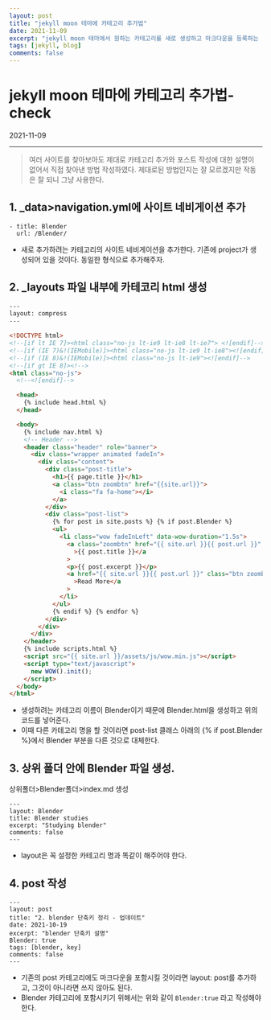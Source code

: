 ```yaml
---
layout: post
title: "jekyll moon 테마에 카테고리 추가법"
date: 2021-11-09
excerpt: "jekyll moon 테마에서 원하는 카테고리를 새로 생성하고 마크다운을 등록하는 법 정리."
tags: [jekyll, blog]
comments: false
---
```


# jekyll moon 테마에 카테고리 추가법-check

2021-11-09

---

> 여러 사이트를 찾아보아도 제대로 카테고리 추가와 포스트 작성에 대한 설명이 없어서 직접 찾아낸 방법 작성하였다. 제대로된 방법인지는 잘 모르겠지만 작동은 잘 되니 그냥 사용한다.

## 1. \_data>navigation.yml에 사이트 네비게이션 추가

```
- title: Blender
  url: /Blender/
```

- 새로 추가하려는 카테고리의 사이트 네비게이션을 추가한다. 기존에 project가 생성되어 있을 것이다. 동일한 형식으로 추가해주자.

## 2. \_layouts 파일 내부에 카테코리 html 생성

```html
---
layout: compress
---

<!DOCTYPE html>
<!--[if lt IE 7]><html class="no-js lt-ie9 lt-ie8 lt-ie7"> <![endif]-->
<!--[if (IE 7)&!(IEMobile)]><html class="no-js lt-ie9 lt-ie8"><![endif]-->
<!--[if (IE 8)&!(IEMobile)]><html class="no-js lt-ie9"><![endif]-->
<!--[if gt IE 8]><!-->
<html class="no-js">
  <!--<![endif]-->

  <head>
    {% include head.html %}
  </head>

  <body>
    {% include nav.html %}
    <!-- Header -->
    <header class="header" role="banner">
      <div class="wrapper animated fadeIn">
        <div class="content">
          <div class="post-title">
            <h1>{{ page.title }}</h1>
            <a class="btn zoombtn" href="{{site.url}}">
              <i class="fa fa-home"></i>
            </a>
          </div>
          <div class="post-list">
            {% for post in site.posts %} {% if post.Blender %}
            <ul>
              <li class="wow fadeInLeft" data-wow-duration="1.5s">
                <a class="zoombtn" href="{{ site.url }}{{ post.url }}"
                  >{{ post.title }}</a
                >
                <p>{{ post.excerpt }}</p>
                <a href="{{ site.url }}{{ post.url }}" class="btn zoombtn"
                  >Read More</a
                >
              </li>
            </ul>
            {% endif %} {% endfor %}
          </div>
        </div>
      </div>
    </header>
    {% include scripts.html %}
    <script src="{{ site.url }}/assets/js/wow.min.js"></script>
    <script type="text/javascript">
      new WOW().init();
    </script>
  </body>
</html>
```

- 생성하려는 카테고리 이름이 Blender이기 때문에 Blender.html을 생성하고 위의 코드를 넣어준다.
- 이때 다른 카테고리 명을 할 것이라면 post-list 클래스 아래의 {% if post.Blender %}에서 Blender 부분을 다른 것으로 대체한다.

## 3. 상위 폴더 안에 Blender 파일 생성.

상위폴더>Blender폴더>index.md 생성

```
---
layout: Blender
title: Blender studies
excerpt: "Studying blender"
comments: false
---
```

- layout은 꼭 설정한 카테고리 명과 똑같이 해주어야 한다.

## 4. post 작성

```
---
layout: post
title: "2. blender 단축키 정리 - 업데이트"
date: 2021-10-19
excerpt: "blender 단축키 설명"
Blender: true
tags: [blender, key]
comments: false
---
```

- 기존의 post 카테고리에도 마크다운을 포함시킬 것이라면 layout: post를 추가하고, 그것이 아니라면 쓰지 않아도 된다.
- Blender 카테고리에 포함시키기 위해서는 위와 같이 `Blender:true` 라고 작성해야 한다.
